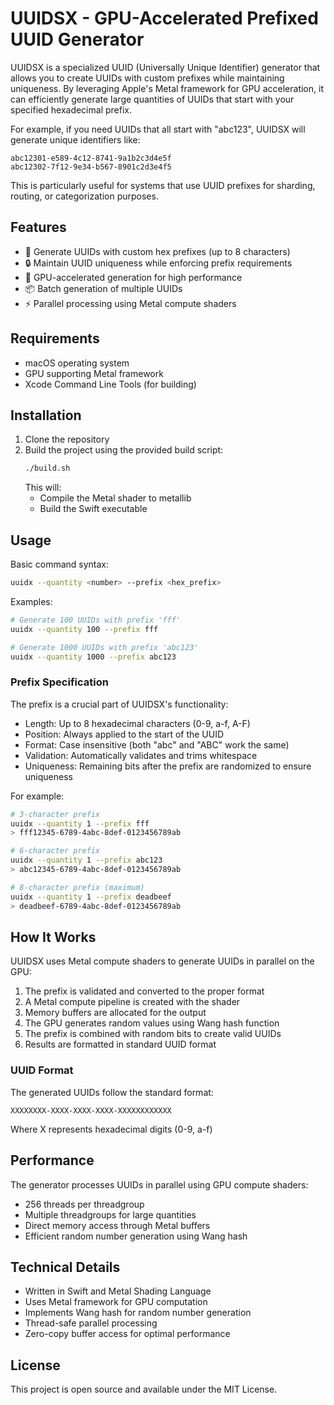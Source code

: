 # UUIDSX - GPU-Accelerated Prefixed UUID Generator

UUIDSX is a specialized UUID (Universally Unique Identifier) generator that allows you to create UUIDs with custom prefixes while maintaining uniqueness. By leveraging Apple's Metal framework for GPU acceleration, it can efficiently generate large quantities of UUIDs that start with your specified hexadecimal prefix.

For example, if you need UUIDs that all start with "abc123", UUIDSX will generate unique identifiers like:
```
abc12301-e589-4c12-8741-9a1b2c3d4e5f
abc12302-7f12-9e34-b567-8901c2d3e4f5
```
This is particularly useful for systems that use UUID prefixes for sharding, routing, or categorization purposes.

## Features

- 🎯 Generate UUIDs with custom hex prefixes (up to 8 characters)
- 🔒 Maintain UUID uniqueness while enforcing prefix requirements
- 🚀 GPU-accelerated generation for high performance
- 📦 Batch generation of multiple UUIDs
- ⚡️ Parallel processing using Metal compute shaders

## Requirements

- macOS operating system
- GPU supporting Metal framework
- Xcode Command Line Tools (for building)

## Installation

1. Clone the repository
2. Build the project using the provided build script:
   ```bash
   ./build.sh
   ```
   This will:
   - Compile the Metal shader to metallib
   - Build the Swift executable

## Usage

Basic command syntax:
```bash
uuidx --quantity <number> --prefix <hex_prefix>
```

Examples:
```bash
# Generate 100 UUIDs with prefix 'fff'
uuidx --quantity 100 --prefix fff

# Generate 1000 UUIDs with prefix 'abc123'
uuidx --quantity 1000 --prefix abc123
```

### Prefix Specification
The prefix is a crucial part of UUIDSX's functionality:

- Length: Up to 8 hexadecimal characters (0-9, a-f, A-F)
- Position: Always applied to the start of the UUID
- Format: Case insensitive (both "abc" and "ABC" work the same)
- Validation: Automatically validates and trims whitespace
- Uniqueness: Remaining bits after the prefix are randomized to ensure uniqueness

For example:
```bash
# 3-character prefix
uuidx --quantity 1 --prefix fff
> fff12345-6789-4abc-8def-0123456789ab

# 6-character prefix
uuidx --quantity 1 --prefix abc123
> abc12345-6789-4abc-8def-0123456789ab

# 8-character prefix (maximum)
uuidx --quantity 1 --prefix deadbeef
> deadbeef-6789-4abc-8def-0123456789ab
```

## How It Works

UUIDSX uses Metal compute shaders to generate UUIDs in parallel on the GPU:

1. The prefix is validated and converted to the proper format
2. A Metal compute pipeline is created with the shader
3. Memory buffers are allocated for the output
4. The GPU generates random values using Wang hash function
5. The prefix is combined with random bits to create valid UUIDs
6. Results are formatted in standard UUID format

### UUID Format
The generated UUIDs follow the standard format:
```
XXXXXXXX-XXXX-XXXX-XXXX-XXXXXXXXXXXX
```
Where X represents hexadecimal digits (0-9, a-f)

## Performance

The generator processes UUIDs in parallel using GPU compute shaders:
- 256 threads per threadgroup
- Multiple threadgroups for large quantities
- Direct memory access through Metal buffers
- Efficient random number generation using Wang hash

## Technical Details

- Written in Swift and Metal Shading Language
- Uses Metal framework for GPU computation
- Implements Wang hash for random number generation
- Thread-safe parallel processing
- Zero-copy buffer access for optimal performance

## License

This project is open source and available under the MIT License.
